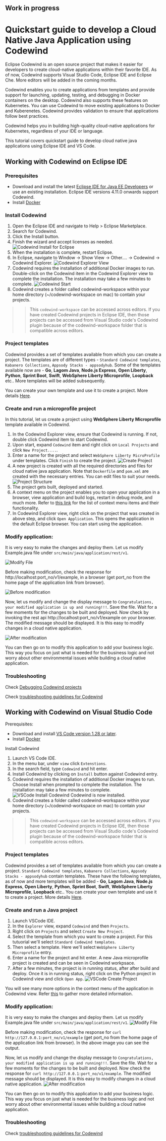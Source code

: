 ## Work in progress

# Quickstart guide to develop a Cloud Native Java Application using Codewind

Eclipse Codewind is an open source project that makes it easier for developers to create cloud-native applications within their favorite IDE. As of now, Codewind supports Visual Studio Code, Eclipse IDE and Eclipse Che. More editors will be added in the coming months.

Codewind enables you to create applications from templates and provide support for launching, updating, testing, and debugging in Docker containers on the desktop. Codewind also supports these features on Kubernetes. You can use Codewind to move existing applications to Docker and Kuberenetes. Codewind provides validation to ensure that applications follow best practices.

Codewind helps you in building high-quality cloud-native applications for Kubernetes, regardless of your IDE or language.

This tutorial covers quickstart guide to develop cloud native java applications using Eclipse IDE and VS Code.


## Working with Codewind on Eclipse IDE

### Prerequisites

- Download and install the latest [Eclipse IDE for Java EE Developers](https://www.eclipse.org/downloads/packages/release/) or use an existing installation. Eclipse IDE versions 4.11.0 onwards support Codewind. 
- Install [Docker](https://docs.docker.com/install/)

### Install Codewind

1. Open the Eclipse IDE and navigate to Help > Eclipse Marketplace.
2. Search for Codewind.
3. Click the Install button.
4. Finish the wizard and accept licenses as needed.
![Codewind Install for Eclipse](./images/Install-Codewind.gif)
5. When the installation is complete, restart Eclipse.
6. In Eclipse, navigate to Window -> Show View -> Other.... -> Codewind -> Codewind Explorer.
![Codewind Explorer View](./images/Codewind-Explorer.gif)
7. Codewind requires the installation of additional Docker images to run. Double-click on the Codewind item in the Codewind Explorer view to complete the installation. The installation may take a few minutes to complete.
![Codewind Start](./images/codewind-start.png)
8. Codewind creates a folder called codewind-workspace within your home directory (~/codewind-workspace on mac) to contain your projects.

>> This `codewind-workspace` can be accessed across editors. If you have created Codewind projects in Eclipse IDE, then those projects can be accessed from Visual Studio code's Codewind plugin because of the codewind-workspace folder that is compatible across editors.


### Project templates

Codewind provides a set of templates available from which you can create a project. The templates are of different types - `Standard Codewind templates`, `Kabanero Collections`, `Appsody Stacks - appsodyhub`. Some of the templates available now are - **Go**, **Lagom Java**, **Node.js Express**, **Open Liberty**, **Python**, **Sprint Boot**, **Swift**, **WebSphere Liberty Microprofile**, **Loopback** etc.. More templates will be added subsequently.

You can create your own template and use it to create a project. More details [Here](https://www.eclipse.org/codewind/mdteclipseusingadifferenttemplate.html).


### Create and run a microprofile project
In this tutorial, let us create a project using **WebSphere Liberty Microprofile** template available in Codewind.
1. In the Codewind Explorer view, ensure that Codewind is running. If not, double click Codewind item to start Codewind.
2. Upon start, expand `Codewind` item and right click on `Local Projects` and click `New Project....`.
3. Enter a name for the project and select `WebSphere Liberty MicroProfile` under templates. Click `Finish` to create the project. 
![Create Project](./images/create-microprofile-project.gif)
4. A new project is created with all the required directories and files for cloud native java application. Note that `Dockerfile` and `pom.xml` are created with the necessary entries. You can edit files to suit your needs.
![Project Structure](./images/project-structure.png)
5. The project gets built, deployed and started.
6. A context menu on the project enables you to open your application in a browser, view application and build logs, restart in debug mode, and much more. Refer to [this link](https://www.eclipse.org/codewind/mdteclipsemanagingprojects.html) for the list of context menu items and their functionality.
7. In Codewind Explorer view, right click on the project that was created in above step, and click `Open Application`. This opens the application in the default Eclipse browser. You can start using the application.


### Modify application:

It is very easy to make the changes and deploy them. Let us modify Example.java file under `src/main/java/application/rest/v1`.

![Modify File](./images/modify-file.png)

Before making modification, check the response for http://localhost:port_no/v1/example, in a browser (get port_no from the home page of the application link from browser).

![Before modification](./images/before-modification.png)

Now, let us modify and change the display message to `Congratulations, your modified application is up and running!!!`. Save the file. Wait for a few moments for the changes to be built and deployed. Now check by invoking the rest api http://localhost:port_no/v1/example on your browser. 
The modified message should be displayed. It is this easy to modify changes in a cloud native application. 

![After modification](./images/after-modification.gif)

You can then go on to modify this application to add your business logic. This way you focus on just what is needed for the business logic and not worry about other environmental issues while building a cloud native application.


### Troubleshooting

Check [Debugging Codewind projects](https://www.eclipse.org/codewind/mdteclipsedebugproject.html)

Check [troubleshooting guidelines for Codewind](https://www.eclipse.org/codewind/troubleshooting.html)


## Working with Codewind on Visual Studio Code

Prerequisites:
- Download and install [VS Code version 1.28 or later](https://code.visualstudio.com/download). 
- Install [Docker](https://docs.docker.com/install/)

Install Codewind
1. Launch VS Code IDE.
2. In the menu bar, under `view` click `Extenstions`.
3. In the search field, type `Codewind` and hit enter.
4. Install Codewind by clicking on `Install` button against Codewind entry.
5. Codewind requires the installation of additional Docker images to run. Choose Install when prompted to complete the installation. The installation may take a few minutes to complete.
![VSCode Install Codewind](./images/vscode-install-codewind.gif)
Codewind is now installed.
6. Codewind creates a folder called codewind-workspace within your home directory (~/codewind-workspace on mac) to contain your projects.

>> This `codewind-workspace` can be accessed across editors. If you have created Codewind projects in Eclipse IDE, then those projects can be accessed from Visual Studio code's Codewind plugin because of the codewind-workspace folder that is compatible across editors.


### Project templates

Codewind provides a set of templates available from which you can create a project. `Standard Codewind templates`, `Kabanero Collections`, `Appsody Stacks - appsodyhub` contain templates. These have the following templates, as of now and more templates will be added - **Go**, **Lagom Java**, **Node.js Express**, **Open Liberty**, **Python**, **Sprint Boot**, **Swift**, **WebSphere Liberty Microprofile**, **Loopback** etc..
You can create your own template and use it to create a project. More details [Here](https://www.eclipse.org/codewind/mdteclipseusingadifferenttemplate.html).


### Create and run a Java project
1. Launch VSCode IDE.
2. In the `Explorer` view, expand `Codewind` and then `Projects`. 
3. Right click on `Projects` and select `Create New Project`. 
4. Select the template from which you want to create a project. For this tutuorial we'll select `Standard Codewind templates`.
5. Then select a template. Here we'll select `WebSphere Liberty Microprofile` entry.
6. Enter a name for the project and hit enter. A new Java microprofile project is created and can be seen in Codewind workpsace.
7. After a few minutes, the project is in running status, after after build and deploy. Once it is in running status, right click on the Python project in Codewind view and click `Open App`.
![VSCode Create Project](./images/vscode-create-java-project.gif)

You will see many more options in the context menu of the application in Codewind view. Refer [this](https://www.eclipse.org/codewind/mdt-vsc-commands-project.html) to gather more detailed information.


### Modify application:

It is very easy to make the changes and deploy them. Let us modify Example.java file under `src/main/java/application/rest/v1`. 
![Modify File](./images/vscode-modify-file.png)

Before making modification, check the response for `curl http://127.0.0.1:port_no/v1/example` (get port_no from the home page of the application link from browser). In the above image you can see the output.

Now, let us modify and change the display message to `Congratulations, your modified application is up and running!!!`. Save the file. Wait for a few moments for the changes to be built and deployed. Now check the response for `curl http://127.0.0.1:port_no/v1/example`. The modified message should be displayed. It is this easy to modify changes in a cloud native application. 
![After modification](./images/vscode-after-modification.gif)

You can then go on to modify this application to add your business logic. This way you focus on just what is needed for the business logic and not worry about other environmental issues while building a cloud native application.



### Troubleshooting
Check [troubleshooting guidelines for Codewind](https://www.eclipse.org/codewind/mdt-vsc-troubleshooting.html)
